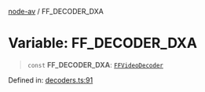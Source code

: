 [node-av](../globals.md) / FF\_DECODER\_DXA

# Variable: FF\_DECODER\_DXA

> `const` **FF\_DECODER\_DXA**: [`FFVideoDecoder`](../type-aliases/FFVideoDecoder.md)

Defined in: [decoders.ts:91](https://github.com/seydx/av/blob/f8631fc881b394300b1479f511d55cf1c370a87f/src/constants/decoders.ts#L91)
